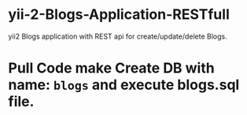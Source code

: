 # yii-2-Blogs-Application-RESTfull
yii2 Blogs application with REST api for create/update/delete Blogs.

# Pull Code make Create DB with name: `blogs` and execute blogs.sql file.
